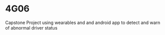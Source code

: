 # 4G06
Capstone Project using wearables and and android app to detect and warn of abnormal driver status
